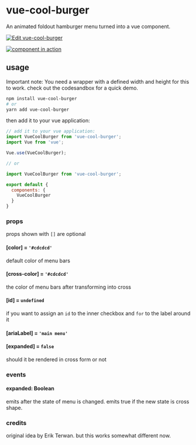 # vue-cool-burger

An animated foldout hamburger menu turned into a vue component.

[![Edit vue-cool-burger](https://codesandbox.io/static/img/play-codesandbox.svg)](https://codesandbox.io/s/vue-cool-burger-cksvt?fontsize=14&hidenavigation=1&theme=dark)

[![component in action](https://s2.gifyu.com/images/vue-cool-burger.gif)](https://s2.gifyu.com/images/vue-cool-burger.gif)

## usage

Important note: You need a wrapper with a defined width and height for this to work. check out the codesandbox for a quick demo.

```bash
npm install vue-cool-burger
# or 
yarn add vue-cool-burger
```

then add it to your vue application:

```js
// add it to your vue application:
import VueCoolBurger from 'vue-cool-burger';
import Vue from 'vue';

Vue.use(VueCoolBurger);

// or

import VueCoolBurger from 'vue-cool-burger';

export default {
  components: {
    VueCoolBurger
  }
}
```

### props

props shown with `[]` are optional

#### [color] = `'#cdcdcd'`

default color of menu bars

#### [cross-color] = `'#cdcdcd'`

the color of menu bars after transforming into cross

#### [id] = `undefined`

if you want to assign an `id` to the inner checkbox and `for` to the label around it

#### [ariaLabel] = `'main menu'`

#### [expanded] = `false`

should it be rendered in cross form or not

### events

#### expanded: Boolean

emits after the state of menu is changed. emits true if the new state is cross shape.

### credits

original idea by Erik Terwan. but this works somewhat different now.

